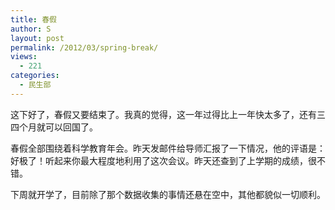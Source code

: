 ```yaml
---
title: 春假
author: S
layout: post
permalink: /2012/03/spring-break/
views:
  - 221
categories:
  - 民生部
---
```

这下好了，春假又要结束了。我真的觉得，这一年过得比上一年快太多了，还有三四个月就可以回国了。

春假全部围绕着科学教育年会。昨天发邮件给导师汇报了一下情况，他的评语是：好极了！听起来你最大程度地利用了这次会议。昨天还查到了上学期的成绩，很不错。

下周就开学了，目前除了那个数据收集的事情还悬在空中，其他都貌似一切顺利。